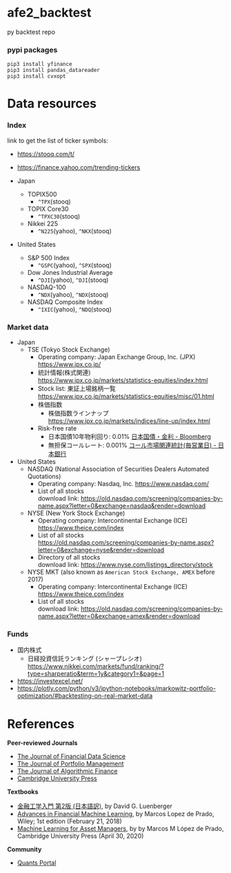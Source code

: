 # afe2_backtest

py backtest repo

### pypi packages

```
pip3 install yfinance
pip3 install pandas_datareader
pip3 install cvxopt
```

# Data resources

### Index

link to get the list of ticker symbols:
- https://stooq.com/t/
- https://finance.yahoo.com/trending-tickers


- Japan
    - TOPIX500
        - `^TPX`(stooq)
    - TOPIX Core30
        - `^TPXC30`(stooq)
    - Nikkei 225 
        - `^N225`(yahoo), `^NKX`(stooq)
- United States
    - S&P 500 Index
        - `^GSPC`(yahoo), `^SPX`(stooq)
    - Dow Jones Industrial Average
        - `^DJI`(yahoo), `^DJI`(stooq)
    - NASDAQ-100
        - `^NDX`(yahoo), `^NDX`(stooq)
    - NASDAQ Composite Index
        - `^IXIC`(yahoo), `^NDQ`(stooq)

### Market data

- Japan
    - TSE (Tokyo Stock Exchange)<br>
        - Operating company: Japan Exchange Group, Inc. (JPX)<br>
          https://www.jpx.co.jp/
        - 統計情報(株式関連)<br>
          https://www.jpx.co.jp/markets/statistics-equities/index.html
        - Stock list: 東証上場銘柄一覧<br>
          https://www.jpx.co.jp/markets/statistics-equities/misc/01.html
        - 株価指数
          - 株価指数ラインナップ https://www.jpx.co.jp/markets/indices/line-up/index.html
        - Risk-free rate<br>
          - 日本国債10年物利回り: 0.01% [日本国債・金利 - Bloomberg](https://www.bloomberg.co.jp/markets/rates-bonds/government-bonds/japan)
          - 無担保コールレート: 0.001% [コール市場関連統計(毎営業日) - 日本銀行](https://www3.boj.or.jp/market/jp/menu_m.htm)
- United States
    - NASDAQ (National Association of Securities Dealers Automated Quotations)
        - Operating company: Nasdaq, Inc.
          https://www.nasdaq.com/
        - List of all stocks<br>
          download link: https://old.nasdaq.com/screening/companies-by-name.aspx?letter=0&exchange=nasdaq&render=download
    - NYSE (New York Stock Exchange)<br>
        - Operating company: Intercontinental Exchange (ICE)<br>
          https://www.theice.com/index
        - List of all stocks<br>
          https://old.nasdaq.com/screening/companies-by-name.aspx?letter=0&exchange=nyse&render=download  
        - Directory of all stocks<br>
          download link: https://www.nyse.com/listings_directory/stock
    - NYSE MKT (also known as `American Stock Exchange, AMEX` before 2017)
        - Operating company: Intercontinental Exchange (ICE)<br>
          https://www.theice.com/index
        - List of all stocks<br>
          download link: https://old.nasdaq.com/screening/companies-by-name.aspx?letter=0&exchange=amex&render=download

### Funds

- 国内株式
  - 日経投資信託ランキング (シャープレシオ)
    https://www.nikkei.com/markets/fund/ranking/?type=sharperatio&term=1y&category1=&page=1
- https://investexcel.net/
- https://plotly.com/python/v3/ipython-notebooks/markowitz-portfolio-optimization/#backtesting-on-real-market-data

# References

**Peer-reviewed Journals**
- [The Journal of Financial Data Science](https://jfds.pm-research.com/)
- [The Journal of Portfolio Management](https://jpm.pm-research.com/)
- [The Journal of Algorithmic Finance](http://www.algorithmicfinance.org/)
- [Cambridge University Press](https://www.cambridge.org/)

**Textbooks**
- [金融工学入門 第2版 (日本語訳)](https://www.amazon.co.jp/dp/4532134587), by David G. Luenberger
- [Advances in Financial Machine Learning](https://www.amazon.com/dp/1119482089), by Marcos Lopez de Prado, Wiley; 1st edition (February 21, 2018)
- [Machine Learning for Asset Managers](https://www.amazon.com/dp/1108792898), by by Marcos M López de Prado, Cambridge University Press (April 30, 2020)

**Community**
- [Quants Portal](http://www.quantsportal.com/)
